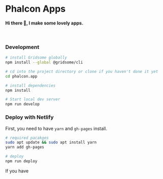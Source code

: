 
<!--img src="https://file-xidfrcjkaq.now.sh/" height="240"-->
# Phalcon Apps
**Hi there 👋, I make some lovely apps.**  
&nbsp;  
&nbsp;  

### Development

```bash
# install Gridsome globally
npm install --global @gridsome/cli

# cd into the project directory or clone if you haven't done it yet
cd phalcon.app

# install dependencies
npm install

# Start local dev server
npm run develop
```

### Deploy with Netlify

First, you need to have `yarn` and `gh-pages` install.

```bash
# required pacakges
sudo apt update && sudo apt install yarn
yarn add gh-pages

# deploy
npm run deploy
```

If you have
